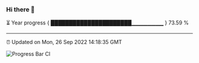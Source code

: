 ### Hi there 👋

⏳ Year progress { ██████████████████████▁▁▁▁▁▁▁▁ } 73.59 %

---

⏰ Updated on Mon, 26 Sep 2022 14:18:35 GMT

![Progress Bar CI](https://github.com/liununu/liununu/workflows/Progress%20Bar%20CI/badge.svg)

